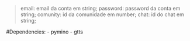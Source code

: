 > email:
    email da conta em string;
> password:
    password da conta em string;
> comunity:
    id da comunidade em number;
> chat:
    id do chat em string;


#Dependencies:
    - pymino
    - gtts
